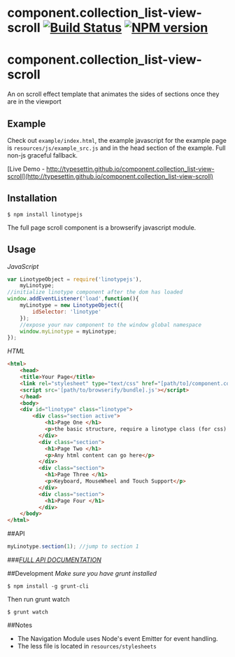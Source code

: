 # component.collection_list-view-scroll [![Build Status](https://travis-ci.org/typesettin/component.collection_list-view-scroll.svg?branch=master)](https://travis-ci.org/typesettin/component.collection_list-view-scroll) [![NPM version](https://badge.fury.io/js/component.collection_list-view-scroll.svg)](http://badge.fury.io/js/component.collection_list-view-scroll)


# component.collection_list-view-scroll

An on scroll effect template that animates the sides of sections once they are in the viewport


## Example

Check out `example/index.html`, the example javascript for the example page is `resources/js/example_src.js` and in the head section of the example. Full non-js graceful fallback.

[Live Demo - http://typesettin.github.io/component.collection_list-view-scroll](http://typesettin.github.io/component.collection_list-view-scroll)

## Installation

```
$ npm install linotypejs
```

The full page scroll component is a browserify javascript module.


## Usage

*JavaScript*
```javascript
var LinotypeObject = require('linotypejs'),
	myLinotype;
//initialize linotype component after the dom has loaded
window.addEventListener('load',function(){
	myLinotype = new LinotypeObject({
		idSelector: 'linotype'
	});
	//expose your nav component to the window global namespace
	window.myLinotype = myLinotype;
});
```

*HTML*
```html
<html>
	<head>
  	<title>Your Page</title>
  	<link rel="stylesheet" type="text/css" href="[path/to]/component.collection-linotype.css">
  	<script src='[path/to/browserify/bundle].js'></script>
	</head>
	<body>
    <div id="linotype" class="linotype">
    	<div class="section active">
		    <h1>Page One </h1>
		    <p>the basic structure, require a linotype class (for css) and sections for each fullpage section</p>
		  </div>
		  <div class="section">
		    <h1>Page Two </h1>
		    <p>Any html content can go here</p>
		  </div>
		  <div class="section">
		    <h1>Page Three </h1>
		    <p>Keyboard, MouseWheel and Touch Support</p>
		  </div>
		  <div class="section">
		    <h1>Page Four </h1>
		  </div>
	</body>
</html>
```

##API

```javascript
myLinotype.section(1); //jump to section 1
```

###[*FULL API DOCUMENTATION*](https://github.com/typesettin/component.collection-linotype/blob/master/doc/api.md)

##Development
*Make sure you have grunt installed*
```
$ npm install -g grunt-cli
```

Then run grunt watch
```
$ grunt watch
```

##Notes
* The Navigation Module uses Node's event Emitter for event handling.
* The less file is located in `resources/stylesheets`